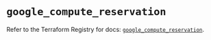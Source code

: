 # `google_compute_reservation`

Refer to the Terraform Registry for docs: [`google_compute_reservation`](https://registry.terraform.io/providers/hashicorp/google/6.49.2/docs/resources/compute_reservation).
